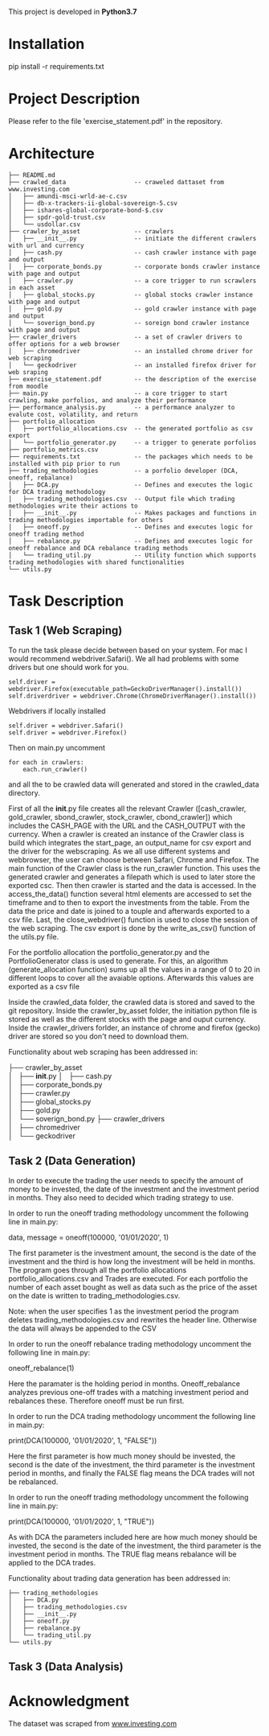 This project is developed in **Python3.7**

# Installation
pip install -r requirements.txt

# Project Description
Please refer to the file 'exercise_statement.pdf' in the repository.

# Architecture
```
├── README.md
├── crawled_data                   -- craweled dattaset from www.investing.com
│   ├── amundi-msci-wrld-ae-c.csv
│   ├── db-x-trackers-ii-global-sovereign-5.csv
│   ├── ishares-global-corporate-bond-$.csv
│   ├── spdr-gold-trust.csv
│   └── usdollar.csv
├── crawler_by_asset               -- crawlers          
│   ├── __init__.py                -- initiate the different crawlers with url and currency
│   ├── cash.py                    -- cash crawler instance with page and output
│   ├── corporate_bonds.py         -- corporate bonds crawler instance with page and output
│   ├── crawler.py                 -- a core trigger to run scrawlers in each asset
│   ├── global_stocks.py           -- global stocks crawler instance with page and output
│   ├── gold.py                    -- gold crawler instance with page and output
│   └── soverign_bond.py           -- soreign bond crawler instance with page and output
├── crawler_drivers                -- a set of crawler drivers to offer options for a web browser
│   ├── chromedriver               -- an installed chrome driver for web scraping
│   └── geckodriver                -- an installed firefox driver for web sraping
├── exercise_statement.pdf         -- the description of the exercise from moodle
├── main.py                        -- a core trigger to start crawling, make porfolios, and analyze their performance
├── performance_analysis.py        -- a performance analyzer to evalute cost, volatility, and return
├── portfolio_allocation      
│   ├── portfolio_allocations.csv  -- the generated portfolio as csv export
│   └── portfolio_generator.py     -- a trigger to generate porfolios
├── portfolio_metrics.csv
├── requirements.txt               -- the packages which needs to be installed with pip prior to run
├── trading_methodologies          -- a porfolio developer (DCA, oneoff, rebalance)
│   ├── DCA.py                     -- Defines and executes the logic for DCA trading methodology
│   ├── trading_methodologies.csv  -- Output file which trading methodologies write their actions to
│   ├── __init__.py                -- Makes packages and functions in trading methodologies importable for others
│   ├── oneoff.py                  -- Defines and executes logic for oneoff trading method
│   ├── rebalance.py               -- Defines and executes logic for oneoff rebalance and DCA rebalance trading methods
│   └── trading_util.py            -- Utility function which supports trading methodologies with shared functionalities
└── utils.py
```


# Task Description

## Task 1 (Web Scraping)

To run the task please decide between based on your system. For mac I would recommend webdriver.Safari(). We all had problems with some drivers but one should work for you.
```
self.driver = webdriver.Firefox(executable_path=GeckoDriverManager().install())
self.driverdriver = webdriver.Chrome(ChromeDriverManager().install())      
```

Webdrivers if locally installed
```
self.driver = webdriver.Safari()
self.driver = webdriver.Firefox()
```

Then on main.py uncomment 
```
for each in crawlers:
    each.run_crawler()
```

and all the to be crawled data will generated and stored in the crawled_data directory.

First of all the __init__.py file creates all the relevant Crawler ([cash_crawler, gold_crawler, sbond_crawler, stock_crawler, cbond_crawler]) which includes the CASH_PAGE with the URL and the CASH_OUTPUT with the currency. When a crawler is created an instance of the Crawler class is build which integrates the start_page, an output_name for csv export and the driver for the webscraping. As we all use different systems and webbrowser, the user can choose between Safari, Chrome and Firefox. 
The main function of the Crawler class is the run_crawler function. This uses the generated crawler and generates a filepath which is used to later store the exported csc. Then then crawler is started and the data is accessed. In the access_the_data() function several html elements are accessed to set the timeframe and to then to export the investments from the table. From the data the price and date is joined to a touple and afterwards exported to a csv file. Last, the close_webdriver() function is used to close the session of the web scraping. The csv export is done by the write_as_csv() function of the utils.py file.

For the portfolio allocation the portfolio_generator.py and the PortfolioGenerator class is used to generate. For this, an algorithm (generate_allocation function) sums up all the values in a range of 0 to 20 in different loops to cover all the avaiable options. Afterwards this values are exported as a csv file

Inside the crawled_data folder, the crawled data is stored and saved to the git repository. 
Inside the crawler_by_asset folder, the initiation python file is stored as well as the different stocks with the page and ouput currency. 
Inside the crawler_drivers forlder, an instance of chrome and firefox (gecko) driver are stored so you don't need to download them.

Functionality about web scraping has been addressed in:

├── crawler_by_asset                       
│   ├── __init__.py
│   ├── cash.py                   
│   ├── corporate_bonds.py        
│   ├── crawler.py                 
│   ├── global_stocks.py           
│   ├── gold.py                   
│   └── soverign_bond.py
├── crawler_drivers                
│   ├── chromedriver         
│   └── geckodriver       

## Task 2 (Data Generation)
In order to execute the trading the user needs to specify the amount of money to be invested, the date of the investment and the investment period in months. They also need to decided which trading strategy to use. 

In order to run the oneoff trading methodology uncomment the following line in main.py:

data, message = oneoff(100000, '01/01/2020', 1)

The first parameter is the investment amount, the second is the date of the investment and the third is how long the investment will be held in months. The program goes through all the portfolio allocations portfolio_allocations.csv and Trades are executed. For each portfolio the number of each asset bought as well as data such as the price of the asset on the date is written to trading_methodologies.csv.

Note: when the user specifies 1 as the investment period the program deletes trading_methodologies.csv and rewrites the header line. Otherwise the data will always be appended to the CSV

In order to run the oneoff rebalance trading methodology uncomment the following line in main.py:

oneoff_rebalance(1)

Here the paramater is the holding period in months. Oneoff_rebalance analyzes previous one-off trades with a matching investment period and rebalances these. Therefore oneoff must be run first.

In order to run the DCA trading methodology uncomment the following line in main.py:

print(DCA(100000, '01/01/2020', 1, "FALSE"))

Here the first parameter is how much money should be invested, the second is the date of the investment, the third parameter is the investment period in months, and finally the FALSE flag means the DCA trades will not be rebalanced.


In order to run the oneoff trading methodology uncomment the following line in main.py:

print(DCA(100000, '01/01/2020', 1, "TRUE"))

As with DCA the parameters included here are how much money should be invested, the second is the date of the investment, the third parameter is the investment period in months. The TRUE flag means rebalance will be applied to the DCA trades. 

Functionality about trading data generation has been addressed in:
```
├── trading_methodologies          
│   ├── DCA.py                     
│   ├── trading_methodologies.csv  
│   ├── __init__.py                
│   ├── oneoff.py                  
│   ├── rebalance.py               
│   └── trading_util.py           
└── utils.py
```

## Task 3 (Data Analysis)

# Acknowledgment
The dataset was scraped from www.investing.com
